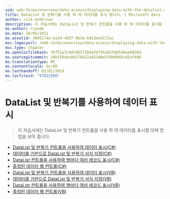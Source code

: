 ```yaml
---
uid: web-forms/overview/data-access/displaying-data-with-the-datalist-and-repeater/index
title: DataList 및 반복기를 사용 하 여 데이터를 표시 합니다. | Microsoft Docs
author: rick-anderson
description: 이 자습서에는 DataList 및 반복기 컨트롤을 사용 하 여 데이터를 표시할 대체 방법을 보여 줍니다.
ms.author: riande
ms.date: 10/05/2011
ms.assetid: 3005174a-ba3d-4937-8b3e-b913ee4172ac
msc.legacyurl: /web-forms/overview/data-access/displaying-data-with-the-datalist-and-repeater
msc.type: chapter
ms.openlocfilehash: 7b751a7c9dfdb5738dafb795a82f80540ae002bd
ms.sourcegitcommit: 24b1f6decbb17bb22a45166e5fdb0845c65af498
ms.translationtype: MT
ms.contentlocale: ko-KR
ms.lasthandoff: 03/01/2019
ms.locfileid: "57022590"
---
```

<a name="displaying-data-with-the-datalist-and-repeater"></a>DataList 및 반복기를 사용하여 데이터 표시
====================
> 이 자습서에는 DataList 및 반복기 컨트롤을 사용 하 여 데이터를 표시할 대체 방법을 보여 줍니다.


- [DataList 및 반복기 컨트롤을 사용하여 데이터 표시(C#)](displaying-data-with-the-datalist-and-repeater-controls-cs.md)
- [데이터를 기반으로 DataList 및 반복기 서식 지정(C#)](formatting-the-datalist-and-repeater-based-upon-data-cs.md)
- [DataList 컨트롤을 사용하여 행마다 여러 레코드 표시(C#)](showing-multiple-records-per-row-with-the-datalist-control-cs.md)
- [중첩된 데이터 웹 컨트롤(C#)](nested-data-web-controls-cs.md)
- [DataList 및 반복기 컨트롤을 사용하여 데이터 표시(VB)](displaying-data-with-the-datalist-and-repeater-controls-vb.md)
- [데이터를 기반으로 DataList 및 반복기 서식 지정(VB)](formatting-the-datalist-and-repeater-based-upon-data-vb.md)
- [DataList 컨트롤을 사용하여 행마다 여러 레코드 표시(VB)](showing-multiple-records-per-row-with-the-datalist-control-vb.md)
- [중첩된 데이터 웹 컨트롤(VB)](nested-data-web-controls-vb.md)
